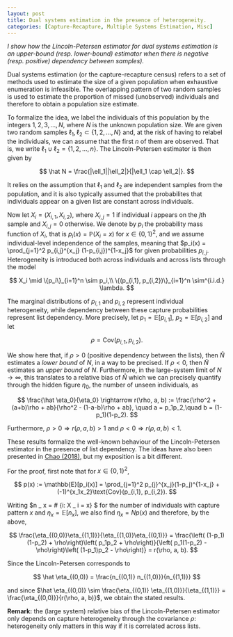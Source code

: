 ```yaml
---
layout: post
title: Dual systems estimation in the presence of heterogeneity.
categories: [Capture-Recapture, Multiple Systems Estimation, Misc]
---
```


*I show how the Lincoln-Petersen estimator for dual systems estimation is an upper-bound (resp. lower-bound) estimator when there is negative (resp. positive) dependency between samples).* 

Dual systems estimation (or the capture-recapture census) refers to a set of methods used to estimate the size of a given population when exhaustive enumeration is infeasible. The overlapping pattern of two random samples is used to estimate the proportion of missed (unobserved) individuals and therefore to obtain a population size estimate.

To formalize the idea, we label the individuals of this population by the integers $1,2, 3, \dots, N$, where $N$ is the unknown population size. We are given two random samples $\ell_1, \ell_2 \subset \{1,2,\dots, N\}$ and, at the risk of having to relabel the individuals, we can assume that the first $n$ of them are observed. That is, we write $\ell_1 \cup \ell_2 = \{1,2,\dots, n\}$. The Lincoln-Petersen estimator is then given by

$$
\hat N = \frac{|\ell_1||\ell_2|}{|\ell_1 \cap \ell_2|}.
$$

It relies on the assumption that $\ell_1$ and $\ell_2$ are independent samples from the population, and it is also typically assumed that the probabilites that individuals appear on a given list are constant across individuals.

Now let $X_i = (X_{i,1}, X_{i,2})$, where $X_{i,j} = 1$ if individual $i$ appears on the $j$th sample and $X_{i,j} = 0$ otherwise. We denote by $p_i$ the probability mass function of $X_i$, that is $p_i(x) = \mathbb{P}(X_i = x)$ for $x \in \{0,1\}^2$, and we assume individual-level independence of the samples, meaning that $p_i(x) = \prod_{j=1}^2 p_{i,j}^{x_j} (1-p_{i,j})^{1-x_j}$ for given probabilities $p_{i,j}$. Heterogeneity is introduced both across individuals and across lists through the model

$$
X_i \mid \{p_i\}_{i=1}^n \sim p_i,\\
\{(p_{i,1}, p_{i,2})\}_{i=1}^n \sim^{i.i.d.} \lambda.
$$

The marginal distributions of $p_{i,1}$ and $p_{i,2}$ represent individual heterogeneity, while dependency between these capture probabilities represent list dependency. More precisely, let $p_1 = \mathbb{E}[p_{i,1}]$, $p_2 = \mathbb{E}[p_{i,2}]$ and let

$$
\rho = \text{Cov}(p_{i,1}, p_{i,2}).
$$

We show here that, if $\rho > 0$ (positive dependency between the lists), then $\hat N$ estimates a *lower bound* of $N$, in a way to be precised. If $\rho <0$, then $\hat N$ estimates an *upper bound* of $N$. Furthermore, in the large-system limit of $N \rightarrow \infty$, this translates to a relative bias of $\hat N$ which we can precisely quantify through the hidden figure $\eta_0$, the number of unseen individuals, as

$$
\frac{\hat \eta_0}{\eta_0} \rightarrow r(\rho, a, b) := \frac{\rho^2 + (a+b)\rho + ab}{\rho^2 - (1-a-b)\rho + ab}, \quad a = p_1p_2,\quad b = (1-p_1)(1-p_2).
$$

Furthermore, $\rho > 0 \Rightarrow r(\rho, a, b) > 1$ and $\rho < 0 \Rightarrow r(\rho, a, b) < 1$. 

These results formalize the well-known behaviour of the Lincoln-Petersen estimator in the presence of list dependency. The ideas have also been presented in [Chao (2018)](https://www.ncbi.nlm.nih.gov/pubmed/19067330), but my exposition is a bit different.

For the proof, first note that for $x \in \{0,1\}^2$,

$$
p(x) := \mathbb{E}[p_i(x)] = \prod_{j=1}^2 p_{j}^{x_j}(1-p_j)^{1-x_j} + (-1)^{x_1x_2}\text{Cov}(p_{i,1}, p_{i,2}).
$$

Writing $n _ x = \# \{i: X _ i = x\} $ for the number of individuals with capture pattern $x$ and $\eta _ x = \mathbb{E}[n _ x]$, we also find $\eta _ x = N p(x)$ and therefore, by the above,

$$
\frac{\eta_{(0,0)}\eta_{(1,1)}}{\eta_{(1,0)}\eta_{(0,1)}} = \frac{\left( (1-p_1)(1-p_2) + \rho\right)\left( p_1p_2  + \rho\right)}{\left( p_1(1-p_2) - \rho\right)\left( (1-p_1)p_2 - \rho\right)} = r(\rho, a, b).
$$

Since the Lincoln-Petersen corresponds to

$$
\hat \eta_{(0,0)} = \frac{n_{(0,1)} n_{(1,0)}}{n_{(1,1)}}
$$

and since $\hat \eta_{(0,0)} \sim \frac{\eta_{(0,1)} \eta_{(1,0)}}{\eta_{(1,1)}} = \frac{\eta_{(0,0)}}{r(\rho, a, b)}$, we obtain the stated results.

**Remark:** the (large system) relative bias of the Lincoln-Petersen estimator only depends on capture heterogeneity through the covariance $\rho$: heterogeneity only matters in this way if it is correlated across lists.

